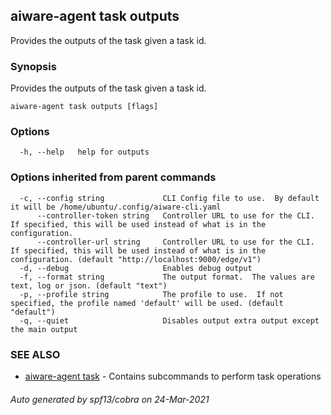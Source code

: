 ## aiware-agent task outputs

Provides the outputs of the task given a task id.

### Synopsis

Provides the outputs of the task given a task id.

```
aiware-agent task outputs [flags]
```

### Options

```
  -h, --help   help for outputs
```

### Options inherited from parent commands

```
  -c, --config string             CLI Config file to use.  By default it will be /home/ubuntu/.config/aiware-cli.yaml
      --controller-token string   Controller URL to use for the CLI.  If specified, this will be used instead of what is in the configuration.
      --controller-url string     Controller URL to use for the CLI.  If specified, this will be used instead of what is in the configuration. (default "http://localhost:9000/edge/v1")
  -d, --debug                     Enables debug output
  -f, --format string             The output format.  The values are text, log or json. (default "text")
  -p, --profile string            The profile to use.  If not specified, the profile named 'default' will be used. (default "default")
  -q, --quiet                     Disables output extra output except the main output
```

### SEE ALSO

* [aiware-agent task](/cli/aiware-agent_task.md)	 - Contains subcommands to perform task operations

###### Auto generated by spf13/cobra on 24-Mar-2021
